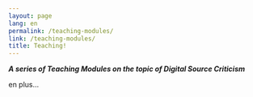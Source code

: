 ```yaml
---
layout: page
lang: en
permalink: /teaching-modules/
link: /teaching-modules/
title: Teaching!
---
```


***A series of Teaching Modules on the topic of Digital Source Criticism***
 
<!-- more -->
en plus...
